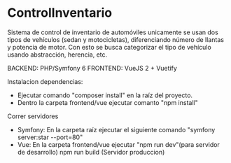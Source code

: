 # ControlInventario

Sistema de control de inventario de automóviles unicamente se usan dos tipos de vehículos (sedan y motocicletas), diferenciando número de llantas y potencia de motor.
Con esto se busca categorizar el tipo de vehículo usando abstracción, herencia, etc.

BACKEND:  PHP/Symfony 6
FRONTEND: VueJS 2 + Vuetify

Instalacion dependencias: 
* Ejecutar comando "composer install" en la raíz del proyecto.
* Dentro la carpeta frontend/vue ejecutar comanto "npm install"

Correr servidores
* Symfony: En la carpeta raíz ejecutar el siguiente comando "symfony server:star --port=80"
* Vue: En la carpeta frontend/vue ejecutar "npm run dev"(para servidor de desarrollo) npm run build (Servidor produccion) 
